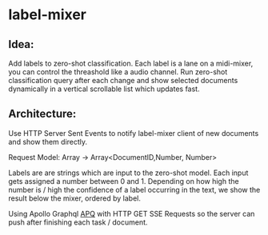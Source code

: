 # label-mixer

## Idea:
Add labels to zero-shot classification.
Each label is a lane on a midi-mixer, you can control the threashold like a audio channel.
Run zero-shot classification query after each change and show selected documents dynamically in a vertical scrollable list which updates fast.

## Architecture:
Use HTTP Server Sent Events to notify label-mixer client of new documents and show them directly.

Request Model: Array<Labels> -> Array<DocumentID,Number, Number>

Labels are are strings which are input to the zero-shot model. Each input gets assigned a number between 0 and 1. Depending on how high the number is / high the confidence of a label occurring in the text, we show the result below the mixer, ordered by label.

Using Apollo Graphql [APQ](https://www.apollographql.com/docs/apollo-server/performance/apq/) with HTTP GET SSE Requests so the server can push after finishing each task / document.
